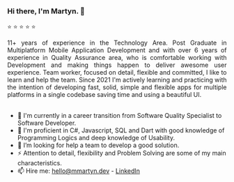 ### Hi there, I'm Martyn. 👋

<!--
**mmartyndev/mmartyndev** is a ✨ _special_ ✨ repository because its `README.md` (this file) appears on your GitHub profile.

Here are some ideas to get you started:

- 🔭 I’m currently working on ...
- 🌱 I’m currently learning ...
- 👯 I’m looking to collaborate on ...
- 🤔 I’m looking for help with ...
- 💬 Ask me about ...
- 📫 How to reach me: ...
- 😄 Pronouns: ...
- ⚡ Fun fact: ...
-->


:star: :star: :star: :star: :star:

<div align="justify">11+ years of experience in the Technology Area. Post Graduate in Multiplatform Mobile Application Development and with over 6 years of experience in Quality Assurance area, who is comfortable working with Development and making things happen to deliver awesome user experience. Team worker, focused on detail, flexible and committed, I like to learn and help the team. Since 2021 I'm actively learning and practicing with the intention of developing fast, solid, simple and flexible apps for multiple platforms in a single codebase saving time and using a beautiful UI.</div>
<br>

- 🔭 I'm currently in a career transition from Software Quality Specialist to Software Developer.
- 🌱 I'm proficient in C#, Javascript, SQL and Dart with good knowledge of Programming Logics and deep knowledge of Usability.
- 🤔 I’m looking for help a team to develop a good solution.
- ⚡ Attention to detail, flexibility and Problem Solving are some of my main characteristics.
- 📫 Hire me: [hello@mmartyn.dev](mailto:hello@mmartyn.dev) - [LinkedIn](https://www.linkedin.com/in/mmartyndev/)

